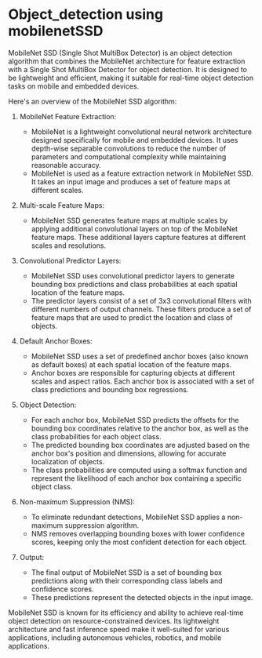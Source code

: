 # Object_detection using mobilenetSSD
MobileNet SSD (Single Shot MultiBox Detector) is an object detection algorithm that combines the MobileNet architecture for feature extraction with a Single Shot MultiBox Detector for object detection. It is designed to be lightweight and efficient, making it suitable for real-time object detection tasks on mobile and embedded devices.

Here's an overview of the MobileNet SSD algorithm:

1. MobileNet Feature Extraction:
   - MobileNet is a lightweight convolutional neural network architecture designed specifically for mobile and embedded devices. It uses depth-wise separable convolutions to reduce the number of parameters and computational complexity while maintaining reasonable accuracy.
   - MobileNet is used as a feature extraction network in MobileNet SSD. It takes an input image and produces a set of feature maps at different scales.

2. Multi-scale Feature Maps:
   - MobileNet SSD generates feature maps at multiple scales by applying additional convolutional layers on top of the MobileNet feature maps. These additional layers capture features at different scales and resolutions.

3. Convolutional Predictor Layers:
   - MobileNet SSD uses convolutional predictor layers to generate bounding box predictions and class probabilities at each spatial location of the feature maps.
   - The predictor layers consist of a set of 3x3 convolutional filters with different numbers of output channels. These filters produce a set of feature maps that are used to predict the location and class of objects.

4. Default Anchor Boxes:
   - MobileNet SSD uses a set of predefined anchor boxes (also known as default boxes) at each spatial location of the feature maps.
   - Anchor boxes are responsible for capturing objects at different scales and aspect ratios. Each anchor box is associated with a set of class predictions and bounding box regressions.

5. Object Detection:
   - For each anchor box, MobileNet SSD predicts the offsets for the bounding box coordinates relative to the anchor box, as well as the class probabilities for each object class.
   - The predicted bounding box coordinates are adjusted based on the anchor box's position and dimensions, allowing for accurate localization of objects.
   - The class probabilities are computed using a softmax function and represent the likelihood of each anchor box containing a specific object class.

6. Non-maximum Suppression (NMS):
   - To eliminate redundant detections, MobileNet SSD applies a non-maximum suppression algorithm.
   - NMS removes overlapping bounding boxes with lower confidence scores, keeping only the most confident detection for each object.

7. Output:
   - The final output of MobileNet SSD is a set of bounding box predictions along with their corresponding class labels and confidence scores.
   - These predictions represent the detected objects in the input image.

MobileNet SSD is known for its efficiency and ability to achieve real-time object detection on resource-constrained devices. Its lightweight architecture and fast inference speed make it well-suited for various applications, including autonomous vehicles, robotics, and mobile applications.
